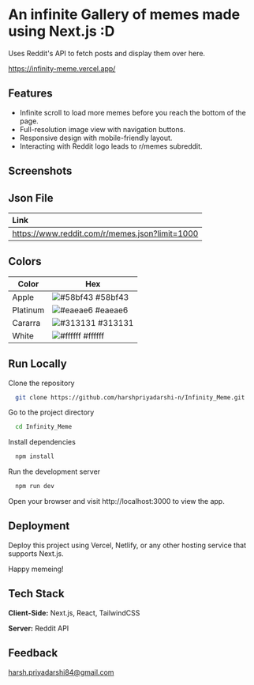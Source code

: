 
# An infinite Gallery of memes made using Next.js :D

Uses Reddit's API to fetch posts and display them over here.

https://infinity-meme.vercel.app/


## Features
- Infinite scroll to load more memes before you reach the bottom of the page.
- Full-resolution image view with navigation buttons.
- Responsive design with mobile-friendly layout.
- Interacting with Reddit logo leads to r/memes subreddit.


## Screenshots


## Json File

| Link                       |
| :------------------------- |
| https://www.reddit.com/r/memes.json?limit=1000 |

## Colors

| Color             | Hex                                                                |
| ----------------- | ------------------------------------------------------------------ |
| Apple | ![#58bf43](https://via.placeholder.com/10/58bf43?text=+) #58bf43 |
| Platinum | ![#eaeae6](https://via.placeholder.com/10/eaeae6?text=+) #eaeae6 |
| Cararra | ![#313131](https://via.placeholder.com/10/313131?text=+) #313131 |
| White | ![#ffffff](https://via.placeholder.com/10/ffffff?text=+) #ffffff |


## Run Locally

Clone the repository

```bash
  git clone https://github.com/harshpriyadarshi-n/Infinity_Meme.git
```

Go to the project directory

```bash
  cd Infinity_Meme
```

Install dependencies

```bash
  npm install
```

Run the development server

```bash
  npm run dev
```
Open your browser and visit http://localhost:3000 to view the app.
## Deployment

Deploy this project using Vercel, Netlify, or any other hosting service that supports Next.js.

Happy memeing!
## Tech Stack

**Client-Side:** Next.js, React, TailwindCSS

**Server:** Reddit API


## Feedback

harsh.priyadarshi84@gmail.com
